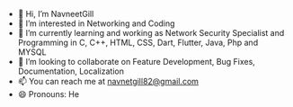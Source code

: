 - 👋 Hi, I’m NavneetGill
- 👀 I’m interested in Networking and Coding
- 🌱 I’m currently learning and working  as Network Security Specialist and Programming in C, C++, HTML, CSS, Dart, Flutter, Java, Php and MYSQL 
- 💞️ I’m looking to collaborate on Feature Development, Bug Fixes, Documentation, Localization
- 📫 You can reach me at navnetgill82@gmail.com
- 😄 Pronouns: He


<!---
NavneetGill81/NavneetGill81 is a ✨ special ✨ repository because its `README.md` (this file) appears on your GitHub profile.
You can click the Preview link to take a look at your changes.
--->
